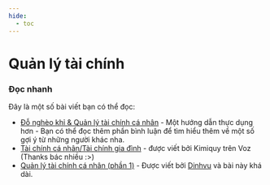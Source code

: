 ```yaml
---
hide:
  - toc
---
```


# Quản lý tài chính

### Đọc nhanh
Đây là một số bài viết bạn có thể đọc:

- [Đỗ nghèo khỉ & Quản lý tài chính cá nhân](https://spiderum.com/bai-dang/Do-ngheo-khi-and-Quan-ly-tai-chinh-ca-nhan-mlc) - Một hướng dẫn thực dụng hơn - Bạn có thể đọc thêm phần bình luận để tìm hiểu thêm về một số gợi ý từ những người khác nha.
- [Tài chính cá nhân/Tài chính gia đình](https://voz.vn/t/tai-chinh-ca-nhan-tai-chinh-gia-%C4%91inh.75982/) - được viết bởi Kimiquy trên Voz (Thanks bác nhiều :>)
- [Quản lý tài chính cá nhân (phần 1)](https://spiderum.com/bai-dang/Quan-ly-tai-chinh-ca-nhan-phan-1-yuzns5YitOcI) - Được viết bởi [Dinhvu](https://spiderum.com/nguoi-dung/dinhvu) và bài này khá dài.
